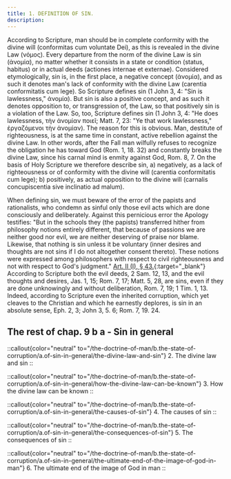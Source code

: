 ```yaml
---
title: 1. DEFINITION OF SIN.
description: 
---
```


According to Scripture, man should be in complete conformity with the divine will (conformitas cum voluntate Dei), as this is revealed in the divine Law (νόμος). Every departure from the norm of the divine Law is sin (ἀνομία), no matter whether it consists in a state or condition (status, habitus) or in actual deeds (actiones internae et externae). Considered etymologically, sin is, in the first place, a negative concept (ἀνομία), and as such it denotes man's lack of conformity with the divine Law (carentia conformitatis cum lege). So Scripture defines sin (1 John 3, 4: "Sin is lawlessness," ἀνομία). But sin is also a positive concept, and as such it denotes opposition to, or transgression of, the Law, so that positively sin is a violation of the Law. So, too, Scripture defines sin (1 John 3, 4: "He does lawlessness, τὴν ἀνομίαν ποιεῖ; Matt. 7, 23: "Ye that work lawlessness," ἐργαζόμενοι τὴν ἀνομίαν). The reason for this is obvious. Man, destitute of righteousness, is at the same time in constant, active rebellion against the divine Law. In other words, after the Fall man wilfully refuses to recognize the obligation he has toward God (Rom. 1, 18. 32) and constantly breaks the divine Law, since his carnal mind is enmity against God, Rom. 8, 7. On the basis of Holy Scripture we therefore describe sin, a) negatively, as a lack of righteousness or of conformity with the divine will (carentia conformitatis cum lege); b) positively, as actual opposition to the divine will (carnalis concupiscentia sive inclinatio ad malum).

When defining sin, we must beware of the error of the papists and rationalists, who condemn as sinful only those evil acts which are done consciously and deliberately. Against this pernicious error the Apology testifies: "But in the schools they (the papists) transferred hither from philosophy notions entirely different, that because of passions we are neither good nor evil, we are neither deserving of praise nor blame. Likewise, that nothing is sin unless it be voluntary (inner desires and thoughts are not sins if I do not altogether consent thereto). These notions were expressed among philosophers with respect to civil righteousness and not with respect to God's judgment." [Art. II (I), § 43.](https://boc.confident.faith/ap-ii-0043){:target="_blank"} According to Scripture both the evil deeds, 2 Sam. 12, 13, and the evil thoughts and desires, Jas. 1, 15; Rom. 7, 17; Matt. 5, 28, are sins, even if they are done unknowingly and without deliberation, Rom. 7, 19; 1 Tim. 1, 13. Indeed, according to Scripture even the inherited corruption, which yet cleaves to the Christian and which he earnestly deplores, is sin in an absolute sense, Eph. 2, 3; John 3, 5. 6; Rom. 7, 19. 24. 

## The rest of chap. 9 b a - Sin in general

::callout{color="neutral" to="/the-doctrine-of-man/b.the-state-of-corruption/a.of-sin-in-general/the-divine-law-and-sin"}
2. The divine law and sin
::

::callout{color="neutral" to="/the-doctrine-of-man/b.the-state-of-corruption/a.of-sin-in-general/how-the-divine-law-can-be-known"}
3. How the divine law can be known
::

::callout{color="neutral" to="/the-doctrine-of-man/b.the-state-of-corruption/a.of-sin-in-general/the-causes-of-sin"}
4. The causes of sin
::

::callout{color="neutral" to="/the-doctrine-of-man/b.the-state-of-corruption/a.of-sin-in-general/the-consequences-of-sin"}
5. The consequences of sin
::

::callout{color="neutral" to="/the-doctrine-of-man/b.the-state-of-corruption/a.of-sin-in-general/the-ultimate-end-of-the-image-of-god-in-man"}
6. The ultimate end of the image of God in man
::
